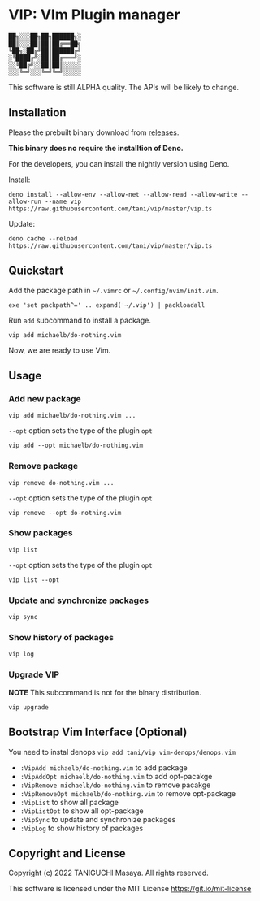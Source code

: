 # VIP: VIm Plugin manager

    ██╗░░░██╗██╗██████╗░
    ██║░░░██║██║██╔══██╗
    ╚██╗░██╔╝██║██████╔╝
    ░╚████╔╝░██║██╔═══╝░
    ░░╚██╔╝░░██║██║░░░░░
    ░░░╚═╝░░░╚═╝╚═╝░░░░░

This software is still ALPHA quality. The APIs will be likely to change.

## Installation

Please the prebuilt binary download
from [releases](https://github.com/tani/vip/releases/tag/nightly).

**This binary does no require the installtion of Deno.**

For the developers, you can install the nightly version using Deno.

Install:
```
deno install --allow-env --allow-net --allow-read --allow-write --allow-run --name vip https://raw.githubusercontent.com/tani/vip/master/vip.ts
```

Update:
```
deno cache --reload  https://raw.githubusercontent.com/tani/vip/master/vip.ts
```

## Quickstart

Add the package path in `~/.vimrc` or `~/.config/nvim/init.vim`.

```vim
exe 'set packpath^=' .. expand('~/.vip') | packloadall
```

Run `add` subcommand to install a package.

```
vip add michaelb/do-nothing.vim
```

Now, we are ready to use Vim.

## Usage

### Add new package

```
vip add michaelb/do-nothing.vim ...
```

`--opt` option sets the type of the plugin `opt`

```
vip add --opt michaelb/do-nothing.vim
```

### Remove package

```
vip remove do-nothing.vim ...
```

`--opt` option sets the type of the plugin `opt`

```
vip remove --opt do-nothing.vim
```

### Show packages

```
vip list
```

`--opt` option sets the type of the plugin `opt`

```
vip list --opt
```

### Update and synchronize packages

```
vip sync
```

### Show history of packages

```
vip log
```

### Upgrade VIP

**NOTE** This subcommand is not for the binary distribution.

```
vip upgrade
```

## Bootstrap Vim Interface (Optional)

You need to instal denops `vip add tani/vip vim-denops/denops.vim`

- `:VipAdd michaelb/do-nothing.vim` to add package
- `:VipAddOpt michaelb/do-nothing.vim` to add opt-pacakge
- `:VipRemove michaelb/do-nothing.vim` to remove pacakge
- `:VipRemoveOpt michaelb/do-nothing.vim` to remove opt-package
- `:VipList` to show all package
- `:VipListOpt` to show all opt-package
- `:VipSync` to update and synchronize packages
- `:VipLog` to show history of packages

## Copyright and License

Copyright (c) 2022 TANIGUCHI Masaya. All rights reserved.

This software is licensed under the MIT License https://git.io/mit-license

